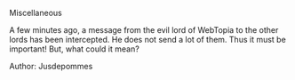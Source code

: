 Miscellaneous

A few minutes ago, a message from the evil lord of WebTopia to the other lords has been intercepted. He does not send a lot of them. Thus it must be important! But, what could it mean?

Author: Jusdepommes
